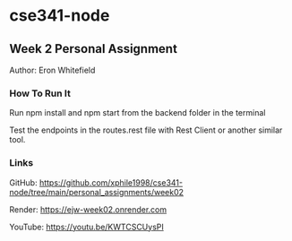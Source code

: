 # cse341-node
## Week 2 Personal Assignment
Author: Eron Whitefield
### How To Run It
Run npm install and npm start from the backend folder in the terminal

Test the endpoints in the routes.rest file with Rest Client or another similar tool.

### Links
GitHub: https://github.com/xphile1998/cse341-node/tree/main/personal_assignments/week02

Render: https://ejw-week02.onrender.com

YouTube: https://youtu.be/KWTCSCUysPI
